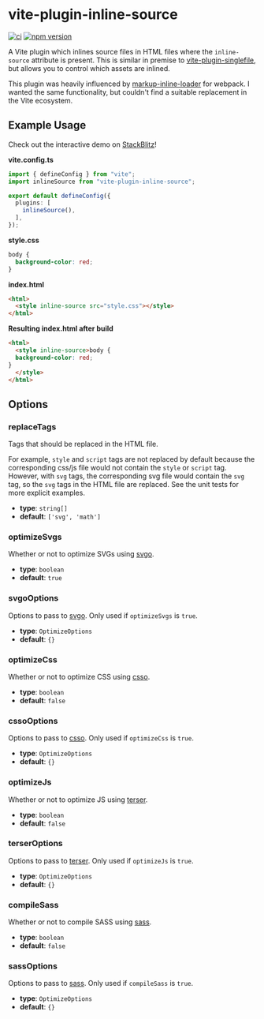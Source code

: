 # vite-plugin-inline-source

[![ci](https://github.com/bienzaaron/vite-plugin-inline-source/workflows/Node.js%20CI/badge.svg)](https://github.com/bienzaaron/vite-plugin-inline-source/actions/workflows/ci.yml)
[![npm version](https://img.shields.io/npm/v/vite-plugin-inline-source.svg?style=flat)](https://www.npmjs.com/package/vite-plugin-inline-source)


A Vite plugin which inlines source files in HTML files where the `inline-source` attribute is present. This is similar in premise to [vite-plugin-singlefile](https://github.com/richardtallent/vite-plugin-singlefile), but allows you to control which assets are inlined.

This plugin was heavily influenced by [markup-inline-loader](https://github.com/asnowwolf/markup-inline-loader) for webpack. I wanted the same functionality, but couldn't find a suitable replacement in the Vite ecosystem.

## Example Usage

Check out the interactive demo on [StackBlitz](https://stackblitz.com/edit/vite-cc3cbk?file=vite.config.js)!

**vite.config.ts**
```typescript
import { defineConfig } from "vite";
import inlineSource from "vite-plugin-inline-source";

export default defineConfig({
  plugins: [
    inlineSource(),
  ],
});
```

**style.css**
```css
body {
  background-color: red;
}
```

**index.html**
```html
<html>
  <style inline-source src="style.css"></style>
</html>
```

**Resulting index.html after build**
```html
<html>
  <style inline-source>body {
  background-color: red;
}
  </style>
</html>
```

## Options

### replaceTags

Tags that should be replaced in the HTML file.

For example, `style` and `script` tags are not replaced by default because the corresponding css/js file would not contain the `style` or `script` tag. However, with `svg` tags, the corresponding svg file would contain the `svg` tag, so the `svg` tags in the HTML file are replaced. See the unit tests for more explicit examples.

- **type**: `string[]`
- **default**: `['svg', 'math']`

### optimizeSvgs

Whether or not to optimize SVGs using [svgo](https://github.com/svg/svgo).

- **type**: `boolean`
- **default**: `true`

### svgoOptions

Options to pass to [svgo](https://github.com/svg/svgo). Only used if `optimizeSvgs` is `true`.

- **type**: `OptimizeOptions`
- **default**: `{}`

### optimizeCss

Whether or not to optimize CSS using [csso](https://github.com/css/csso).

- **type**: `boolean`
- **default**: `false`

### cssoOptions

Options to pass to [csso](https://github.com/css/csso). Only used if `optimizeCss` is `true`.

- **type**: `OptimizeOptions`
- **default**: `{}`

### optimizeJs

Whether or not to optimize JS using [terser](https://github.com/terser/terser).

- **type**: `boolean`
- **default**: `false`

### terserOptions

Options to pass to [terser](https://github.com/terser/terser). Only used if `optimizeJs` is `true`.

- **type**: `OptimizeOptions`
- **default**: `{}`

### compileSass

Whether or not to compile SASS using [sass](https://github.com/sass/dart-sass).

- **type**: `boolean`
- **default**: `false`

### sassOptions

Options to pass to [sass](https://github.com/sass/dart-sass). Only used if `compileSass` is `true`.

- **type**: `OptimizeOptions`
- **default**: `{}`
